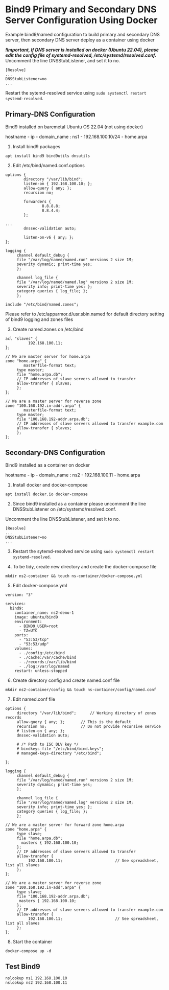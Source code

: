 # Bind9 Primary and Secondary DNS Server Configuration Using Docker
Example bind9/named configuration to build primary and secondary DNS server, then secondary DNS server deploy as a container using docker

***!Important, If DNS server is installed on docker (Ubuntu 22.04), please edit the config file of systemd-resolved, /etc/systemd/resolved.conf.***
Uncomment the line DNSStubListener, and set it to no.

```
[Resolve]
...
DNSStubListener=no
...
```
Restart the sytemd-resolved service using `sudo systemctl restart systemd-resolved`.

## Primary-DNS Configuration
Bind9 installed on baremetal Ubuntu OS 22.04 (not using docker)

hostname - ip - domain_name : ns1 - 192.168.100.10/24 - home.arpa

1. Install bind9 packages
```
apt install bind9 bind9utils dnsutils
```
2. Edit /etc/bind/named.conf.options
```
options {
        directory "/var/lib/bind";
        listen-on { 192.168.100.10; };
        allow-query { any; };
        recursion no;

        forwarders {
                8.8.8.8;
                8.8.4.4;
        };

...
        dnssec-validation auto;

        listen-on-v6 { any; };
};

logging {
     channel default_debug {
     file "/var/log/named/named.run" versions 2 size 1M;
     severity dynamic; print-time yes;
     };

     channel log_file {
     file "/var/log/named/named.log" versions 2 size 1M;
     severity info; print-time yes; };
     category queries { log_file; };
     };

include "/etc/bind/named.zones";
```
Please refer to /etc/apparmor.d/usr.sbin.named for default directory setting of bind9 logging and zones files

3. Create named.zones on /etc/bind
```
acl "slaves" {
          192.168.100.11;
};

// We are master server for home.arpa
zone "home.arpa" {
        masterfile-format text;
     type master;
     file "home.arpa.db";
     // IP addresses of slave servers allowed to transfer
     allow-transfer { slaves;
     };
};

// We are a master server for reverse zone
zone "100.168.192.in-addr.arpa" {
        masterfile-format text;
     type master;
     file "100.168.192-addr.arpa.db";
     // IP addresses of slave servers allowed to transfer example.com
     allow-transfer { slaves;
     };
};
```
## Secondary-DNS Configuration
Bind9 installed as a container on docker

hostname - ip - domain_name : ns2 - 192.168.100.11 - home.arpa

1. Install docker and docker-compose
```
apt install docker.io docker-compose
```
2. Since bind9 installed as a container please uncomment the line DNSStubListener on /etc/systemd/resolved.conf.

Uncomment the line DNSStubListener, and set it to no.

```
[Resolve]
...
DNSStubListener=no
...
```
3. Restart the sytemd-resolved service using `sudo systemctl restart systemd-resolved`.

4. To be tidy, create new directory and create the docker-compose file
```
mkdir ns2-container && touch ns-container/docker-compose.yml
```
5. Edit docker-compose.yml
```
version: "3"

services:
  bind9:
    container_name: ns2-demo-1
    image: ubuntu/bind9
    environment:
      - BIND9_USER=root
      - TZ=UTC
    ports:
      - "53:53/tcp"
      - "53:53/udp"
    volumes:
      - ./config:/etc/bind
      - ./cache:/var/cache/bind
      - ./records:/var/lib/bind
      - ./log:/var/log/named
    restart: unless-stopped
```
6. Create directory config and create named.conf file
```
mkdir ns2-container/config && touch ns-container/config/named.conf
```
7. Edit named.conf file
```
options {
     directory "/var/lib/bind";      // Working directory of zones records
     allow-query { any; };       // This is the default
     recursion no;               // Do not provide recursive service
     # listen-on { any; };
     dnssec-validation auto;

     # /* Path to ISC DLV key */
     # bindkeys-file "/etc/bind/bind.keys";
     # managed-keys-directory "/etc/bind";

};

logging {
     channel default_debug {
     file "/var/log/named/named.run" versions 2 size 1M;
     severity dynamic; print-time yes;
     };

     channel log_file {
     file "/var/log/named/named.log" versions 2 size 1M;
     severity info; print-time yes; };
     category queries { log_file; };
     };
     
// We are a master server for forward zone home.arpa
zone "home.arpa" {
     type slave;
     file "home.arpa.db";
       masters { 192.168.100.10;
     };
     // IP addresses of slave servers allowed to transfer
     allow-transfer {
          192.168.100.11;                       // See spreadsheet, list all slaves
     };
};

// We are a master server for reverse zone
zone "100.168.192.in-addr.arpa" {
     type slave;
     file "100.168.192-addr.arpa.db";
      masters { 192.168.100.10;
     };
     // IP addresses of slave servers allowed to transfer example.com
     allow-transfer {
          192.168.100.11;                       // See spreadsheet, list all slaves
     };
};
```
8. Start the container
```
docker-compose up -d
```
## Test Bind9
```
nslookup ns1 192.168.100.10
nslookup ns2 192.168.100.11
```
